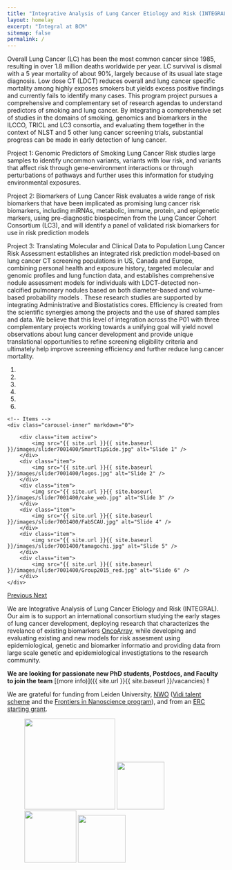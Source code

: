 ```yaml
---
title: "Integrative Analysis of Lung Cancer Etiology and Risk (INTEGRAL)"
layout: homelay
excerpt: "Integral at BCM"
sitemap: false
permalink: /
---
```


Overall Lung Cancer (LC) has been the most common cancer since 1985, resulting in over 1.8 million deaths worldwide per year. LC survival is dismal with a 5 year mortality of about 90%, largely because of its usual late stage diagnosis. Low dose CT (LDCT) reduces overall and lung cancer specific mortality among highly exposes smokers but yields excess positive findings and currently fails to identify many cases. This program project pursues a comprehensive and complementary set of research agendas to understand predictors of smoking and lung cancer. By integrating a comprehensive set of studies in the domains of smoking, genomics and biomarkers in the ILCCO, TRICL and LC3 consortia, and evaluating them together in the context of NLST and 5 other lung cancer screening trials, substantial progress can be made in early detection of lung cancer. 

Project 1: Genomic Predictors of Smoking Lung Cancer Risk studies large samples to identify uncommon variants, variants with low risk, and variants that affect risk through gene-environment interactions or through perturbations of pathways and further uses this information for studying environmental exposures. 

Project 2: Biomarkers of Lung Cancer Risk evaluates a wide range of risk biomarkers that have been implicated as promising lung cancer risk biomarkers, including miRNAs, metabolic, immune, protein, and epigenetic markers, using pre-diagnostic biospecimen from the Lung Cancer Cohort Consortium (LC3), and will identify a panel of validated risk biomarkers for use in risk prediction models 

Project 3: Translating Molecular and Clinical Data to Population Lung Cancer Risk Assessment establishes an integrated risk prediction model-based on lung cancer CT screening populations in US, Canada and Europe, combining personal health and exposure history, targeted molecular and genomic profiles and lung function data, and establishes comprehensive nodule assessment models for individuals with LDCT-detected non-calcified pulmonary nodules based on both diameter-based and volume-based probability models . These research studies are supported by integrating Administrative and Biostatistics cores. Efficiency is created from the scientific synergies among the projects and the use of shared samples and data. We believe that this level of integration across the P01 with three complementary projects working towards a unifying goal will yield novel observations about lung cancer development and provide unique translational opportunities to refine screening eligibility criteria and ultimately help improve screening efficiency and further reduce lung cancer mortality.

<div markdown="0" id="carousel" class="carousel slide" data-ride="carousel" data-interval="5000" data-pause="hover" >
    <!-- Menu -->
    <ol class="carousel-indicators">
        <li data-target="#carousel" data-slide-to="0" class="active"></li>
        <li data-target="#carousel" data-slide-to="1"></li>
        <li data-target="#carousel" data-slide-to="2"></li>
        <li data-target="#carousel" data-slide-to="3"></li>
        <li data-target="#carousel" data-slide-to="4"></li>
        <li data-target="#carousel" data-slide-to="5"></li>
    </ol>

    <!-- Items -->
    <div class="carousel-inner" markdown="0">

        <div class="item active">
            <img src="{{ site.url }}{{ site.baseurl }}/images/slider7001400/SmartTipSide.jpg" alt="Slide 1" />
        </div>
        <div class="item">
            <img src="{{ site.url }}{{ site.baseurl }}/images/slider7001400/logos.jpg" alt="Slide 2" />
        </div>
        <div class="item">
            <img src="{{ site.url }}{{ site.baseurl }}/images/slider7001400/cake_web.jpg" alt="Slide 3" />
        </div>
        <div class="item">
            <img src="{{ site.url }}{{ site.baseurl }}/images/slider7001400/FabSCAU.jpg" alt="Slide 4" />
        </div>
        <div class="item">
            <img src="{{ site.url }}{{ site.baseurl }}/images/slider7001400/tamagochi.jpg" alt="Slide 5" />
        </div>
        <div class="item">
            <img src="{{ site.url }}{{ site.baseurl }}/images/slider7001400/Group2015_red.jpg" alt="Slide 6" />
        </div>
    </div> 
  <a class="left carousel-control" href="#carousel" role="button" data-slide="prev">
    <span class="glyphicon glyphicon-chevron-left" aria-hidden="true"></span>
    <span class="sr-only">Previous</span>
  </a>
  <a class="right carousel-control" href="#carousel" role="button" data-slide="next">
    <span class="glyphicon glyphicon-chevron-right" aria-hidden="true"></span>
    <span class="sr-only">Next</span>
  </a>
</div>




We are Integrative Analysis of Lung Cancer Etiology and Risk (INTEGRAL). Our aim is to support an international consortium studying the early stages of lung cancer development, deploying research that characterizes the revelance of existing biomarkers [OncoArray](https://www.ncbi.nlm.nih.gov/pubmed/27697780), while developing and evaluating existing and new models for risk assesment using epidemiological, genetic and biomarker informatio and providing data from large scale genetic and epidemiological investigtations to the research community.
 


 **We are  looking for passionate new PhD students, Postdocs, and Faculty to join the team** [(more info)]({{ site.url }}{{ site.baseurl }}/vacancies) **!**
 
 
We are grateful for funding from Leiden University, [NWO](www.nwo.nl) ([Vidi talent scheme](http://www.nwo.nl/en/research-and-results/programmes/Talent+Scheme) and the [Frontiers in Nanoscience program](https://www.universiteitleiden.nl/en/research/research-projects/science/frontiers-of-nanoscience-nanofront)), and from an [ERC starting grant](https://erc.europa.eu/funding/starting-grants).

<figure class="fourth">
  <img src="{{ site.url }}{{ site.baseurl }}/images/logopic/Logo_Leiden.jpg" style="width: 210px">
  <img src="{{ site.url }}{{ site.baseurl }}/images/logopic/Logo_Nanofront.jpg" style="width: 110px">
  <img src="{{ site.url }}{{ site.baseurl }}/images/logopic/Logo_NWO.jpg" style="width: 120px">
  <img src="{{ site.url }}{{ site.baseurl }}/images/logopic/Logo_ERC.jpg" style="width: 110px">
</figure>






